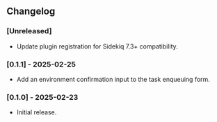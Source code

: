 ## Changelog

### [Unreleased]

- Update plugin registration for Sidekiq 7.3+ compatibility.

### [0.1.1] - 2025-02-25

- Add an environment confirmation input to the task enqueuing form.

### [0.1.0] - 2025-02-23

- Initial release.

